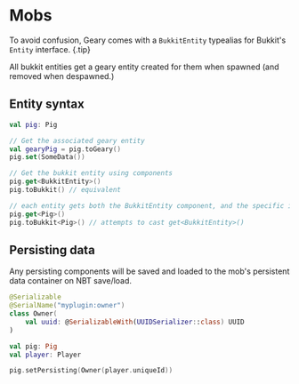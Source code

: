 # Mobs

To avoid confusion, Geary comes with a `BukkitEntity` typealias for Bukkit's `Entity` interface.
{.tip}

All bukkit entities get a geary entity created for them when spawned (and removed when despawned.)

## Entity syntax

```kotlin
val pig: Pig

// Get the associated geary entity
val gearyPig = pig.toGeary()
pig.set(SomeData())

// Get the bukkit entity using components
pig.get<BukkitEntity>()
pig.toBukkit() // equivalent

// each entity gets both the BukkitEntity component, and the specific instance
pig.get<Pig>()
pig.toBukkit<Pig>() // attempts to cast get<BukkitEntity>()
```

## Persisting data

Any persisting components will be saved and loaded to the mob's persistent data container on NBT save/load. 

```kotlin
@Serializable
@SerialName("myplugin:owner")
class Owner(
    val uuid: @SerializableWith(UUIDSerializer::class) UUID
)

val pig: Pig
val player: Player

pig.setPersisting(Owner(player.uniqueId))
```
